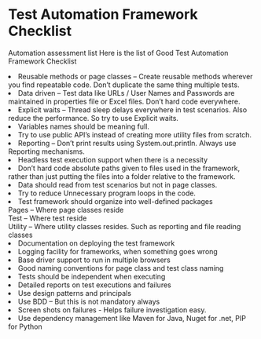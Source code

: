 # Test Automation Framework Checklist
Automation assessment list
Here is the list of Good Test Automation Framework Checklist

 <li>Reusable methods or page classes – Create reusable methods wherever you find repeatable code. Don’t duplicate the same thing multiple tests.
 <li>Data driven – Test data like URLs / User Names and Passwords are maintained in properties file or Excel files. Don’t hard code everywhere.
 <li>Explicit waits – Thread sleep delays everywhere in test scenarios. Also reduce the performance. So try to use Explicit waits.
 <li>Variables names should be meaning full.
 <li>Try to use public API’s instead of creating more utility files from scratch.
 <li>Reporting – Don’t print results using System.out.println. Always use Reporting mechanisms.
 <li>Headless test execution support when there is a necessity
 <li>Don’t hard code absolute paths given to files used in the framework, rather than just putting the files into a folder relative to the framework.
 <li>Data should read from test scenarios but not in page classes.
 <li>Try to reduce Unnecessary program loops in the code.

 <li>Test framework should organize into well-defined packages
<br>Pages – Where page classes reside
<br>Test – Where test reside
<br>Utility – Where utility classes resides. Such as reporting and file reading classes

 <li>Documentation on deploying the test framework
 <li>Logging facility for frameworks, when something goes wrong
 <li>Base driver support to run in multiple browsers
 <li>Good naming conventions for page class and test class naming
 <li>Tests should be independent when executing
 <li>Detailed reports on test executions and failures
 <li>Use design patterns and principals
 <li>Use BDD – But this is not mandatory always
 <li>Screen shots on failures - Helps failure investigation easy.
 <li>Use dependency management like Maven for Java, Nuget for .net, PIP for Python
